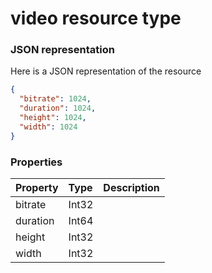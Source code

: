 # video resource type



### JSON representation

Here is a JSON representation of the resource

<!-- {
  "blockType": "resource",
  "optionalProperties": [

  ],
  "@odata.type": "microsoft.graph.video"
}-->

```json
{
  "bitrate": 1024,
  "duration": 1024,
  "height": 1024,
  "width": 1024
}

```
### Properties
| Property	   | Type	|Description|
|:---------------|:--------|:----------|
|bitrate|Int32||
|duration|Int64||
|height|Int32||
|width|Int32||

<!-- uuid: 975862ce-33e1-4d31-b1cd-a61443f7e3a1
2015-10-15 04:05:00 UTC -->
<!-- {
  "type": "#page.annotation",
  "description": "video resource",
  "keywords": "",
  "section": "documentation",
  "tocPath": ""
}-->